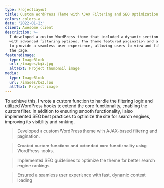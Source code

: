 ```yaml
---
type: ProjectLayout
title: Custom WordPress Theme with AJAX Filtering and SEO Optimization
colors: colors-a
date: '2022-01-22'
client: Awesome client
description: >-
  I developed a custom WordPress theme that included a dynamic section to fetch and display posts 
  with advanced filtering options. The theme featured pagination and a filter system powered by AJAX 
  to provide a seamless user experience, allowing users to view and filter content without reloading 
  the page.
featuredImage:
  type: ImageBlock
  url: /images/bg3.jpg
  altText: Project thumbnail image
media:
  type: ImageBlock
  url: /images/bg3.jpg
  altText: Project image
---
```


To achieve this, I wrote a custom function to handle the filtering logic and utilized WordPress hooks 
to extend the core functionality, enabling the custom filter. In addition to ensuring smooth 
functionality, I also implemented SEO best practices to optimize the site for search engines, 
improving its visibility and ranking.

> Developed a custom WordPress theme with AJAX-based filtering and pagination.

> Created custom functions and extended core functionality using WordPress hooks.

> Implemented SEO guidelines to optimize the theme for better search engine rankings.

> Ensured a seamless user experience with fast, dynamic content loading



